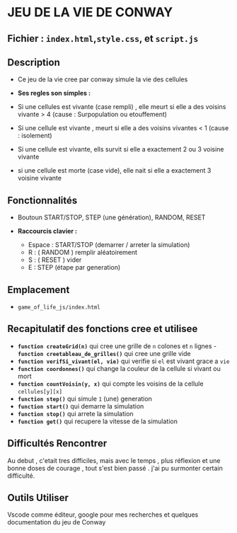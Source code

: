 # JEU DE LA VIE DE CONWAY

## Fichier : `index.html`,`style.css`, et `script.js`

## Description

- Ce jeu de la vie cree par conway simule la vie
  des cellules
  
- **Ses regles son simples :**
- Si une cellules est vivante (case rempli) , elle meurt si elle a des voisins vivante > 4 (cause : Surpopulation ou etouffement)
- Si une cellule est vivante , meurt si elle a des voisins vivantes < 1 (cause : isolement)
- Si une cellule est vivante, ells survit si elle a exactement 2 ou 3 voisine vivante
- si une cellule est morte (case vide), elle nait si elle a exactement 3 voisine vivante

## Fonctionnalités

- Boutoun START/STOP, STEP (une génération), RANDOM, RESET

- **Raccourcis clavier :**
  - Espace : START/STOP (demarrer / arreter la simulation)
  - R : ( RANDOM ) remplir aléatoirement
  - S : ( RESET ) vider
  - E : STEP (étape par generation)

## Emplacement

- `game_of_life_js/index.html`

## Recapitulatif des fonctions cree et utilisee

- **`function createGrid(n)`** qui cree une grille de `n` colones et `n` lignes
-**`function creetableau_de_grilles()`** qui cree une grille vide
- **`function verifSi_vivant(el, vie)`** qui verifie si `el` est vivant grace a `vie`
- **`function coordonnes()`** qui change la couleur de la cellule si vivant ou mort
- **`function countVoisin(y, x)`** qui compte les voisins de la cellule `cellules[y][x]`
- **`function step()`** qui simule `1` (une) generation
- **`function start()`** qui demarre la simulation
- **`function stop()`** qui arrete la simulation
-  **`function get()`** qui recupere la vitesse de la simulation


  ## Difficultés Rencontrer

  Au debut , c'etait tres difficiles, mais avec le temps , plus réflexion et une bonne doses de courage , tout s'est bien passé .
  j'ai pu surmonter certain difficulté.

  ## Outils Utiliser 
  Vscode comme éditeur, google pour mes recherches et quelques documentation du jeu de Conway





